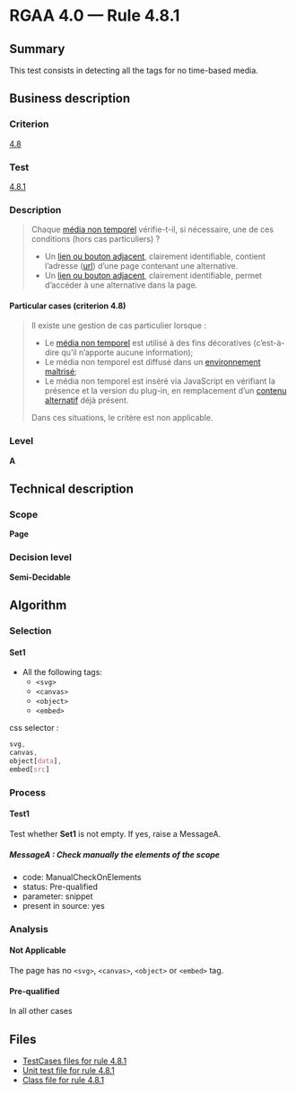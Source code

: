 # RGAA 4.0 — Rule 4.8.1

## Summary

This test consists in detecting all the tags for no time-based media.

## Business description

### Criterion

[4.8](https://www.numerique.gouv.fr/publications/rgaa-accessibilite/methode/criteres/#crit-4-8)

### Test

[4.8.1](https://www.numerique.gouv.fr/publications/rgaa-accessibilite/methode/criteres/#test-4-8-1)

### Description

> Chaque [média non temporel](https://www.numerique.gouv.fr/publications/rgaa-accessibilite/methode/glossaire/#media-non-temporel) vérifie-t-il, si nécessaire, une de ces conditions (hors cas particuliers) ?
> 
> * Un [lien ou bouton adjacent](https://www.numerique.gouv.fr/publications/rgaa-accessibilite/methode/glossaire/#lien-ou-bouton-adjacent), clairement identifiable, contient l’adresse ([url](https://www.numerique.gouv.fr/publications/rgaa-accessibilite/methode/glossaire/#url)) d’une page contenant une alternative.
> * Un [lien ou bouton adjacent](https://www.numerique.gouv.fr/publications/rgaa-accessibilite/methode/glossaire/#lien-ou-bouton-adjacent), clairement identifiable, permet d’accéder à une alternative dans la page.

#### Particular cases (criterion 4.8)

> Il existe une gestion de cas particulier lorsque :
> 
> * Le [média non temporel](https://www.numerique.gouv.fr/publications/rgaa-accessibilite/methode/glossaire/#media-non-temporel) est utilisé à des fins décoratives (c’est-à-dire qu’il n’apporte aucune information);
> * Le média non temporel est diffusé dans un [environnement maîtrisé](https://www.numerique.gouv.fr/publications/rgaa-accessibilite/methode/glossaire/#environnement-maitrise);
> * Le média non temporel est inséré via JavaScript en vérifiant la présence et la version du plug-in, en remplacement d’un [contenu alternatif](https://www.numerique.gouv.fr/publications/rgaa-accessibilite/methode/glossaire/#contenu-alternatif) déjà présent.
> 
> Dans ces situations, le critère est non applicable.

### Level

**A**


## Technical description

### Scope

**Page**

### Decision level

**Semi-Decidable**


## Algorithm

### Selection

#### Set1
- All the following tags:
  - `<svg>`
  - `<canvas>`
  - `<object>`
  - `<embed>`
  
css selector :
```css
svg, 
canvas,
object[data],
embed[src]
```

### Process

#### Test1

Test whether **Set1** is not empty. If yes, raise a MessageA.

##### MessageA : Check manually the elements of the scope

- code: ManualCheckOnElements
- status: Pre-qualified
- parameter: snippet
- present in source: yes

### Analysis

#### Not Applicable

The page has no `<svg>`, `<canvas>`, `<object>` or `<embed>` tag.

#### Pre-qualified

In all other cases


## Files

- [TestCases files for rule 4.8.1](https://gitlab.com/asqatasun/Asqatasun/-/tree/master/rules/rules-rgaa4.0/src/test/resources/testcases/rgaa40/Rgaa40Rule040801/)
- [Unit test file for rule 4.8.1](https://gitlab.com/asqatasun/Asqatasun/-/blob/master/rules/rules-rgaa4.0/src/test/java/org/asqatasun/rules/rgaa40/Rgaa40Rule040801Test.java)
- [Class file for rule 4.8.1](https://gitlab.com/asqatasun/Asqatasun/-/blob/master/rules/rules-rgaa4.0/src/main/java/org/asqatasun/rules/rgaa40/Rgaa40Rule040801.java)

